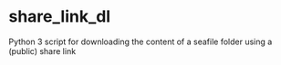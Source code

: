 # share_link_dl
Python 3 script for downloading the content of a seafile folder using a (public) share link
